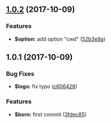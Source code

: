 <a name="1.0.2"></a>
## [1.0.2](https://github.com/ulivz/roly/compare/v1.0.1...v1.0.2) (2017-10-09)


### Features

* **$option:** add option "cwd" ([52b3e9a](https://github.com/ulivz/roly/commit/52b3e9a))



<a name="1.0.1"></a>
## 1.0.1 (2017-10-09)


### Bug Fixes

* **$logo:** fix typo ([c606426](https://github.com/ulivz/roly/commit/c606426))


### Features

* **$born:** first commit ([3fdec85](https://github.com/ulivz/roly/commit/3fdec85))



